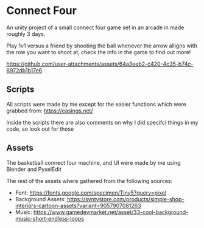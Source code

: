 # Connect Four
An unity project of a small connect four game set in an arcade in made roughly 3 days. 

Play 1v1 versus a friend by shooting the ball whenever the arrow alligns with the row you want to shoot at, check the info in the game to find out more!

https://github.com/user-attachments/assets/64a3eeb2-c420-4c35-b74c-6972db1b17e6

## Scripts
All scripts were made by me except for the easier functions which were grabbed from: https://easings.net/

Inside the scripts there are also comments on why I did specifci things in my code, so look out for those
## Assets
The basketball connect four machine, and UI were made by me using Blender and PyxelEdit

The rest of the assets where gathered from the following sources:

* Font: https://fonts.google.com/specimen/Tiny5?query=pixel
* Background Assets: https://syntystore.com/products/simple-shop-interiors-cartoon-assets?variant=9057907081263
* Music: https://www.gamedevmarket.net/asset/33-cool-background-music-short-endless-loops




